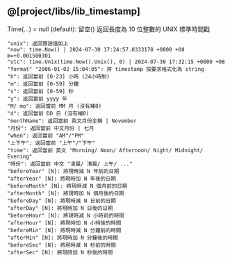 @[project/libs/lib_timestamp]
--
Time(...) =
    null (default): 留空() 返回長度為 10 位整數的 UNIX 標準時間戳
    
    "unix": 返回預設值如上
    "now": time.Now() | 2024-07-30 17:24:57.0333178 +0800 +08 m=+0.001500301
    "utc": time.Unix(time.Now().Unix(), 0) | 2024-07-30 17:32:15 +0800 +08
    "format" "2006-01-02 15:04:05": 將 timestamp 按要求格式化為 string
    "h": 返回當前 [0-23] 小時 (24小時制)
    "m": 返回當前 [0-59] 分鐘
    "s": 返回當前 [0-59] 秒
    "y": 返回當前 yyyy 年
    "M/ mo": 返回當前 MM 月 (沒有補0)
    "d": 返回當前 DD 日 (沒有補0)
    "monthName": 返回當前 英文月份全稱 | November
    "月份": 返回當前 中文月份 | 七月
    "when": 返回當前 "AM"/"PM"
    "上下午": 返回當前 "上午"/"下午"
    "time": 返回當前 英文 "Morning/ Noon/ Afternoon/ Night/ Midnight/ Evening"
    "時份": 返回當前 中文 "凌晨/ 清晨/ 上午/ ..."
    "beforeYear" [N]: 將現時減 N 年前的日期
    "afterYear" [N]: 將現時加 N 年後的日期
    "beforeMonth" [N]: 將現時減 N 個月前的日期
    "afterMonth" [N]: 將現時加 N 個月後的日期
    "beforeDay" [N]: 將現時減 N 日前的日期
    "afterDay" [N]: 將現時加 N 日後的日期
    "beforeHour" [N]: 將現時減 N 小時前的時間
    "afterHour" [N]: 將現時加 N 小時後的時間
    "beforeMin" [N]: 將現時減 N 分鐘前的時間
    "afterMin" [N]: 將現時加 N 分鐘後的時間
    "beforeSec" [N]: 將現時減 N 秒前的時間
    "afterSec" [N]: 將現時加 N 秒後的時間
